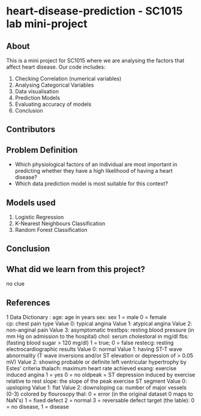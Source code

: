 # heart-disease-prediction - SC1015 lab mini-project

## About 
This is a mini project for SC1015 where we are analysing the factors that affect heart disease. Our code includes:
1. Checking Correlation (numerical variables)
2. Analysing Categorical Variables
3. Data visualisation
4. Prediction Models
5. Evaluating accuracy of models
6. Conclusion
## Contributors

## Problem Definition
- Which physiological factors of an individual are most important in predicting whether they have a high likelihood of having a heart disease?
- Which data prediction model is most suitable for this context?

## Models used
1. Logistic Regression
2. K-Nearest Neighbours Classification
3. Random Forest Classification

## Conclusion

## What did we learn from this project?
no clue

## References

1 Data Dictionary :
age: age in years
sex: sex
  1 = male
  0 = female  
cp: chest pain type
Value 0: typical angina
Value 1: atypical angina
Value 2: non-anginal pain
Value 3: asymptomatic
trestbps: resting blood pressure (in mm Hg on admission to the hospital)
chol: serum cholestoral in mg/dl
fbs: (fasting blood sugar > 120 mg/dl)
1 = true;
0 = false
restecg: resting electrocardiographic results
Value 0: normal
Value 1: having ST-T wave abnormality (T wave inversions and/or ST elevation or depression of > 0.05 mV)
Value 2: showing probable or definite left ventricular hypertrophy by Estes' criteria
thalach: maximum heart rate achieved
exang: exercise induced angina
1 = yes
0 = no
oldpeak = ST depression induced by exercise relative to rest
slope: the slope of the peak exercise ST segment
Value 0: upsloping
Value 1: flat
Value 2: downsloping
ca: number of major vessels (0-3) colored by flourosopy
thal:
0 = error (in the original dataset 0 maps to NaN's)
1 = fixed defect
2 = normal
3 = reversable defect
target (the lable):
0 = no disease,
1 = disease
